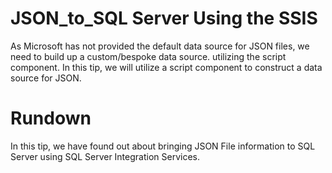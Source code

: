 # JSON_to_SQL Server Using the SSIS
As Microsoft has not provided the default data source for JSON files, we need to build up a custom/bespoke data source. utilizing the script component. In this tip, we will utilize a script component to construct a data source for JSON. 

# Rundown 

In this tip, we have found out about bringing JSON File information to SQL Server using SQL Server Integration Services.
